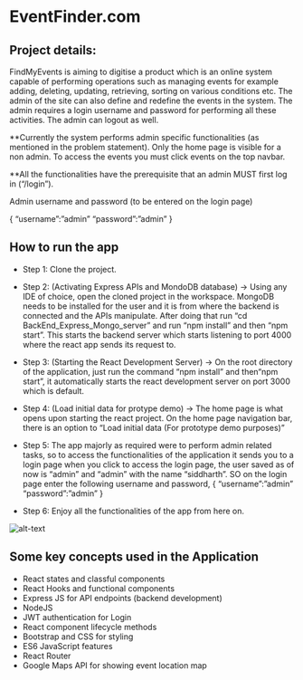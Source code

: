 # EventFinder.com

## Project details: 

FindMyEvents is aiming to digitise a product which is an online  system capable of performing operations such as managing events for  example adding, deleting, updating, retrieving, sorting on various conditions etc. The admin of the site can also define and redefine the events in the system. The admin requires a login username and password for performing all these activities. The admin can logout as well. 

**Currently the system performs admin specific functionalities (as mentioned in the problem statement). Only the home page is visible for a non admin. To access the events you must click events on the top navbar. 

**All the functionalities have the prerequisite that an admin MUST first log in (“/login”).

Admin username and password (to be entered on the login page)

{
	“username”:”admin”
	“password”:”admin”
}


## How to run the app

- Step 1: Clone the project. 
- Step 2: (Activating Express APIs and MondoDB database) -> Using any IDE of choice, open the cloned project in the workspace. MongoDB needs to be installed for the user and it is from where the backend is connected and the APIs manipulate. After doing that run “cd BackEnd_Express_Mongo_server” and run “npm install” and then  “npm start”. This starts the backend server which starts listening to port 4000 where the react app sends its request to.
- Step 3: (Starting the React Development Server) -> On the root directory of the application, just run the command “npm install” and then“npm start”, it automatically starts the react development server on port 3000 which is default. 
- Step 4: (Load initial data for protype demo) -> The home page is what opens upon starting the react project. On the home page navigation bar, there is an option to “Load initial data (For prototype demo purposes)”
- Step 5: The app majorly as required were to perform admin related tasks, so to access the functionalities of the application it sends you to a login page when you click to access the login page, the user saved as of now is “admin” and “admin” with the name “siddharth”. SO on the login page enter the following username and password, 
{
	“username”:”admin”
	“password”:”admin”
}

- Step 6: Enjoy all the functionalities of the app from here on. 



![alt-text](https://github.com/siddharth-basu98/EventFinder.com/blob/master/login_gif.gif)




## Some key concepts used in the Application

- React states and classful components
- React Hooks and functional components
- Express JS for API endpoints (backend development)
- NodeJS
- JWT authentication for Login
- React component lifecycle methods
- Bootstrap and CSS for styling
- ES6 JavaScript features
- React Router
- Google Maps API for showing event location map
 




